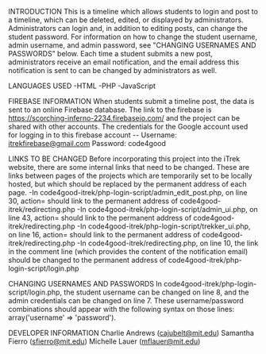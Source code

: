 INTRODUCTION
This is a timeline which allows students to login and post to a timeline, which can be
deleted, edited, or displayed by administrators. Administrators can login and, in addition
to editing posts, can change the student password. For information on how to change the
student username, admin username, and admin password, see "CHANGING USERNAMES AND PASSWORDS"
below. Each time a student submits a new post, administrators receive an email notification,
and the email address this notification is sent to can be changed by administrators as well.

LANGUAGES USED
-HTML
-PHP
-JavaScript

FIREBASE INFORMATION
When students submit a timeline post, the data is sent to an online Firebase database. 
The link to the firebase is https://scorching-inferno-2234.firebaseio.com/ and the project
can be shared with other accounts. 
The credentials for the Google account used for logging in to this firebase account --
Username: itrekfirebase@gmail.com
Password: code4good

LINKS TO BE CHANGED
Before incorporating this project into the iTrek website, there are some internal links that
need to be changed. These are links between pages of the projects which are temporarily set
to be locally hosted, but which should be replaced by the permanent address of each page.
-In code4good-itrek/php-login-script/admin_edit_post.php, on line 30, action= should link to
 the permanent address of code4good-itrek/redirecting.php
-In code4good-itrek/php-login-script/admin_ui.php, on line 43, action= should link to
 the permanent address of code4good-itrek/redirecting.php
-In code4good-itrek/php-login-script/trekker_ui.php, on line 16, action= should link to
 the permanent address of code4good-itrek/redirecting.php
-In code4good-itrek/redirecting.php, on line 10, the link in the comment line (which provides
 the content of the notification email) should be changed to the permanent address of
 code4good-itrek/php-login-script/login.php

CHANGING USERNAMES AND PASSWORDS
In code4good-itrek/php-login-script/login.php, the student username can be changed on line 8, and 
the admin credentials can be changed on line 7. These username/password combinations should appear
with the following syntax on those lines: array('username' => 'password').

DEVELOPER INFORMATION
Charlie Andrews (cajubelt@mit.edu)
Samantha Fierro (sfierro@mit.edu)
Michelle Lauer (mflauer@mit.edu)